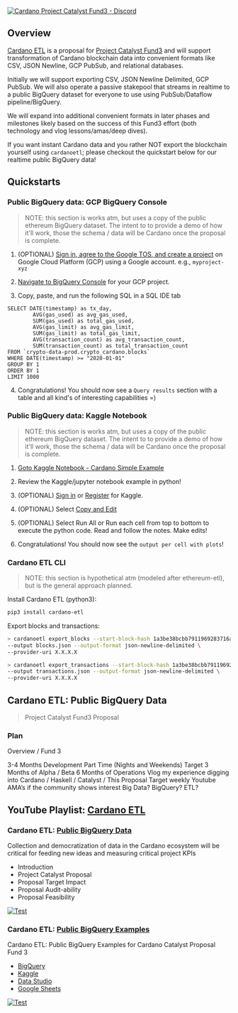 
[![Cardano Project Catalyst Fund3 - Discord](https://img.shields.io/badge/discord-join%20chat-blue.svg)](https://discord.gg/QRBcuvbQ)

## Overview

[Cardano ETL](https://github.com/floydcraft/cardano-etl) is a proposal for [Project Catalyst Fund3](https://cardano.ideascale.com/a/dtd/Cardano-ETL-Public-BigQuery-Data/334530-48088) and will support transformation of Cardano blockchain data into convenient formats like CSV, JSON Newline, GCP PubSub, and relational databases.

Initially we will support exporting CSV, JSON Newline Delimited, GCP PubSub. We will also operate a passive stakepool that streams in realtime to a public BigQuery dataset for everyone to use using PubSub/Dataflow pipeline/BigQuery.

We will expand into additional convenient formats in later phases and milestones likely based on the success of this Fund3 effort (both technology and vlog lessons/amas/deep dives).

If you want instant Cardano data and you rather NOT export the blockchain yourself using `cardanoetl`; please checkout the quickstart below for our realtime public BigQuery data!

## Quickstarts
### Public BigQuery data: GCP BigQuery Console
> NOTE: this section is works atm, but uses a copy of the public ethereum BigQuery dataset. The intent to to provide a demo of how it'll work, those the schema / data will be Cardano once the proposal is complete.

1. (OPTIONAL) [Sign in, agree to the Google TOS, and create a project](https://console.cloud.google.com/projectcreate) on Google Cloud Platform (GCP) using a Google  account. e.g., `myproject-xyz`

2. [Navigate to BigQuery Console](https://console.cloud.google.com/projectcreate) for your GCP project.

3. Copy, paste, and run the following SQL in a SQL IDE tab

```postgresql
SELECT DATE(timestamp) as tx_day,
        AVG(gas_used) as avg_gas_used,
        SUM(gas_used) as total_gas_used,
        AVG(gas_limit) as avg_gas_limit,
        SUM(gas_limit) as total_gas_limit,
        AVG(transaction_count) as avg_transaction_count,
        SUM(transaction_count) as total_transaction_count
FROM `crypto-data-prod.crypto_cardano.blocks`
WHERE DATE(timestamp) >= "2020-01-01"
GROUP BY 1
ORDER BY 1
LIMIT 1000
```

4. Congratulations! You should now see a `Query results` section with a table and all kind's of interesting capabilities =)

### Public BigQuery data: Kaggle Notebook
> NOTE: this section is works atm, but uses a copy of the public ethereum BigQuery dataset. The intent to to provide a demo of how it'll work, those the schema / data will be Cardano once the proposal is complete.

1. [Goto Kaggle Notebook - Cardano Simple Example](https://www.kaggle.com/chbourkefloydiv/cardano-bigquery-simple)

2. Review the Kaggle/jupyter notebook example in python!

3. (OPTIONAL) [Sign in](https://www.kaggle.com/account/login?phase=startSignInTab&returnUrl=%2Fchbourkefloydiv%2Fcardano-bigquery-simple) or [Register](https://www.kaggle.com/account/login?phase=startRegisterTab&returnUrl=%2Fchbourkefloydiv%2Fcardano-bigquery-simple) for Kaggle.

4. (OPTIONAL) Select [Copy and Edit](https://www.kaggle.com/kernels/fork-version/52817044)

5. (OPTIONAL) Select Run All or Run each cell from top to bottom to execute the python code. Read and follow the notes. Make edits!

6. Congratulations! You should now see the `output per cell with plots`!

### Cardano ETL CLI
> NOTE: this section is hypothetical atm (modeled after ethereum-etl), but is the general approach planned.

Install Cardano ETL (python3):

```bash
pip3 install cardano-etl
```

Export blocks and transactions:

```bash
> cardanoetl export_blocks --start-block-hash 1a3be38bcbb7911969283716ad7aa550250226b76a61fc51cc9a9a35d9276d81
--output blocks.json --output-format json-newline-delimited \
--provider-uri X.X.X.X
```

```bash
> cardanoetl export_transactions --start-block-hash 1a3be38bcbb7911969283716ad7aa550250226b76a61fc51cc9a9a35d9276d81
--output transactions.json --output-format json-newline-delimited \
--provider-uri X.X.X.X
```

## Cardano ETL: Public BigQuery Data
> Project Catalyst Fund3 Proposal
### Plan



Overview / Fund 3

3-4 Months Development Part Time (Nights and Weekends)
Target 3 Months of Alpha / Beta
6 Months of Operations
Vlog my experience digging into Cardano / Haskell / Catalyst / This Proposal
Target weekly Youtube AMA’s if the community shows interest
Big Data?
BigQuery?
ETL?





## YouTube Playlist: [Cardano ETL](https://www.youtube.com/watch?v=QeFCzwNBR5U&list=PLy-_xx3OXqCkGookx2F3ob2_fuPVx2uqW)
### Cardano ETL: [Public BigQuery Data](https://www.youtube.com/watch?v=QeFCzwNBR5U)

Collection and democratization of data in the Cardano ecosystem will be critical for feeding new ideas and measuring critical project KPIs

- Introduction
- Project Catalyst Proposal
- Proposal Target Impact
- Proposal Audit-ability
- Proposal Feasibility

[![Test](https://img.youtube.com/vi/QeFCzwNBR5U/0.jpg)](https://www.youtube.com/watch?v=QeFCzwNBR5U)

### Cardano ETL: [Public BigQuery Examples](https://www.youtube.com/watch?v=0LtND_PDfQU)

Cardano ETL: Public BigQuery Examples for Cardano Catalyst Proposal Fund 3

- [BigQuery](https://cloud.google.com/bigquery)
- [Kaggle](https://www.kaggle.com/chbourkefloydiv/cardano-bigquery-simple)
- [Data Studio](https://datastudio.google.com/reporting/02079fd9-b455-440d-8643-be2862f01931)
- [Google Sheets](https://support.google.com/docs/answer/9702507?hl=en)

[![Test](https://img.youtube.com/vi/0LtND_PDfQU/0.jpg)](https://www.youtube.com/watch?v=0LtND_PDfQU)
